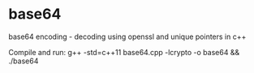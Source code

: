 # base64

base64 encoding - decoding using openssl and unique pointers in c++

Compile and run:
g++ -std=c++11 base64.cpp -lcrypto -o base64 && ./base64
